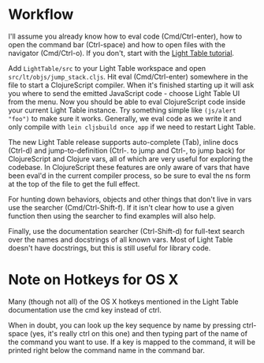 # Workflow

I'll assume you already know how to eval code (Cmd/Ctrl-enter), how to open the command bar (Ctrl-space) and how to open files with the navigator (Cmd/Ctrl-o). If you don't, start with the [Light Table tutorial](http://docs.lighttable.com/tutorials/full/).

Add `LightTable/src` to your Light Table workspace and open `src/lt/objs/jump_stack.cljs`. Hit eval
(Cmd/Ctrl-enter) somewhere in the file to start a ClojureScript compiler. When it's finished
starting up it will ask you where to send the emitted JavaScript code - choose Light Table UI from
the menu. Now you should be able to eval ClojureScript code inside your current Light Table
instance. Try something simple like `(js/alert "foo")` to make sure it works. Generally, we eval
code as we write it and only compile with `lein cljsbuild once app` if we need to restart Light Table.

The new Light Table release supports auto-complete (Tab), inline docs (Ctrl-d) and jump-to-definition (Ctrl-. to jump and Ctrl-, to jump back) for ClojureScript and Clojure vars, all of which are very useful for exploring the codebase. In ClojureScript these features are only aware of vars that have been eval'd in the current compiler process, so be sure to eval the ns form at the top of the file to get the full effect.

For hunting down behaviors, objects and other things that don't live in vars use the searcher (Cmd/Ctrl-Shift-f). If it isn't clear how to use a given function then using the searcher to find examples will also help.

Finally, use the documentation searcher (Ctrl-Shift-d) for full-text search over the names and docstrings of all known vars. Most of Light Table doesn't have docstrings, but this is still useful for library code.

# Note on Hotkeys for OS X

Many (though not all) of the OS X hotkeys mentioned in the Light Table documentation use the cmd key instead of ctrl.

When in doubt, you can look up the key sequence by name by pressing ctrl-space (yes, it's really ctrl on this one) and then typing part of the name of the command you want to use. If a key is mapped to the command, it will be printed right below the command name in the command bar.
